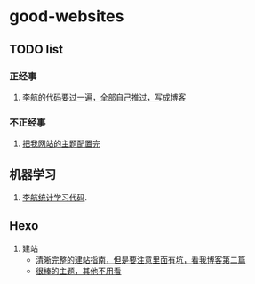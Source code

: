 # good-websites

## TODO list

### 正经事

1. [李航的代码要过一遍，全部自己推过，写成博客](#lihang)

### 不正经事
1. [把我网站的主题配置完](https://github.com/blinkfox/hexo-theme-matery/blob/develop/README_CN.md)

   
## 机器学习

1. [李航统计学习代码](https://github.com/fengdu78/lihang-code)<span class="anchor" id="lihang">.</span>


## Hexo
1. 建站
   - [清晰完整的建站指南，但是要注意里面有坑，看我博客第二篇](https://mfrank2016.github.io/breeze-blog/2020/05/02/hexo/hexo-start/#toc-heading-2)
   -  [很棒的主题，其他不用看](https://zhuanlan.zhihu.com/p/35668237)
